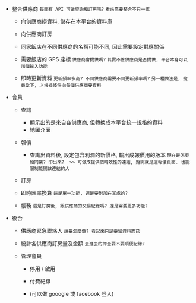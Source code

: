 


- 整合供應商 `每間有 API 可做查詢和訂房嗎?` `看來需要整合不只一家`

  - 向供應商撈資料, 儲存在本平台的資料庫

  - 向供應商訂房

  - 同家飯店在不同供應商的名稱可能不同, 因此需要設定對應關係

  - 需要飯店的 GPS 座標 `供應商會提供嗎?` `其實不管供應商是否提供, 平台本身可以加個輸入功能`

  - 即時更新資料 `更新頻率多高? 不同供應商需要不同更新頻率嗎?` `另一種做法是, 搜尋當下, 才根據條件向每個供應商要資料`


- 會員

  - 查詢 
    - 顯示出的是來自各供應商, 但轉換成本平台統一規格的資料
    - 地圖介面
 
  - 報價
  
    - 查詢出資料後, 設定包含利潤的新價格, 輸出成報價用的版本 `現在是怎麼給同業? 印出來?  >> 可做成提供個時效性的連結, 點開就是這報價頁面. 也能限制能開啟連結的人`

  - 訂房

  - 即時匯率換算 `這是單一功能, 還是要附加在某處的?`

  - 帳務 `這是訂房後, 跟供應商的交易紀錄嗎? 還是需要更多功能?`


- 後台

  - 供應商緊急聯絡人 `這要怎麼做? 看起來只是要留資料而已`

  - 統計各供應商訂房量及金額 `丟進去的押金要不要順便紀錄?`

  - 管理會員
  
    - 停用 / 啟用
    
    - 付費紀錄

    - (可以做 gooogle 或 facebook 登入)

